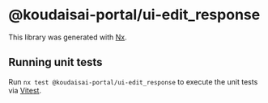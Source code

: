 # @koudaisai-portal/ui-edit_response

This library was generated with [Nx](https://nx.dev).

## Running unit tests

Run `nx test @koudaisai-portal/ui-edit_response` to execute the unit tests via [Vitest](https://vitest.dev/).
